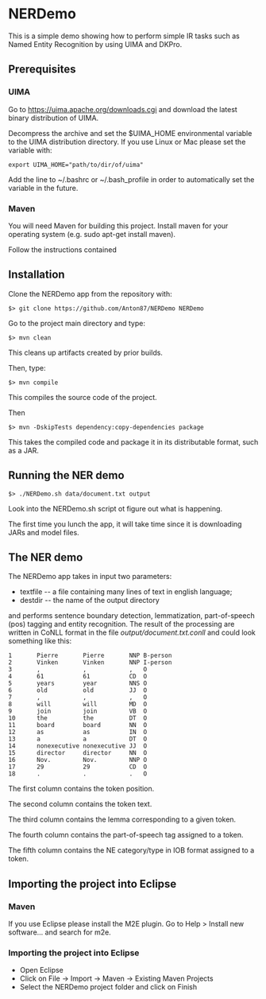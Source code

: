 # NERDemo

This is a simple demo showing how to perform simple IR tasks such as Named Entity Recognition by using UIMA and DKPro.

## Prerequisites

### UIMA

Go to https://uima.apache.org/downloads.cgi and download the latest binary distribution of UIMA.  

Decompress the archive and set the $UIMA_HOME environmental variable to the
UIMA distribution directory. If you use Linux or Mac please set the variable with:

```
export UIMA_HOME="path/to/dir/of/uima"
```

Add the line to  ~/.bashrc or ~/.bash_profile in order to automatically set the variable in the future.

### Maven

You will need Maven for building this project. Install maven for your operating system (e.g. sudo
apt-get install maven).  

Follow the instructions contained 


## Installation

Clone the NERDemo app from the repository with:

```
$> git clone https://github.com/Anton87/NERDemo NERDemo
```

Go to the project main directory and type:

```
$> mvn clean
```

This cleans up artifacts created by prior builds.

Then, type:

```
$> mvn compile
```

This compiles the source code of the project.

Then

```
$> mvn -DskipTests dependency:copy-dependencies package
```

This takes the compiled code and package it in its distributable format, such as a JAR.

## Running the NER demo

```
$> ./NERDemo.sh data/document.txt output
```

Look into the NERDemo.sh script ot figure out what is happening.

The first time you lunch the app, it will take time since it is downloading JARs and model files.

## The NER demo

The NERDemo app takes in input two parameters:
 - textfile -- a file containing many lines of text in english language;
 -  destdir -- the name of the output directory

and performs sentence boundary detection, lemmatization, part-of-speech (pos) tagging and entity recognition.
The result of the processing are written in CoNLL format in the file *output/document.txt.conll* and 
could look something like this:

```
1       Pierre       Pierre       NNP B-person
2       Vinken       Vinken       NNP I-person
3       ,            ,            ,   O
4       61           61           CD  O
5       years        year         NNS O
6       old          old          JJ  O
7       ,            ,            ,   O
8       will         will         MD  O
9       join         join         VB  O
10      the          the          DT  O
11      board        board        NN  O
12      as           as           IN  O
13      a            a            DT  O
14      nonexecutive nonexecutive JJ  O
15      director     director     NN  O
16      Nov.         Nov.         NNP O
17      29           29           CD  O
18      .            .            .   O
```

The first column  contains the token position.

The second column contains the token text.

The third column contains the lemma corresponding to a given token.

The fourth column contains the part-of-speech tag assigned to a token.

The fifth column contains the NE category/type in IOB format assigned to a token. 

## Importing the project into Eclipse

### Maven

If you use Eclipse please install the M2E plugin. Go to Help > Install new software... and search
for m2e.  


### Importing the project into Eclipse

- Open Eclipse
- Click on File -> Import -> Maven -> Existing Maven Projects 
- Select the NERDemo project folder and click on Finish

